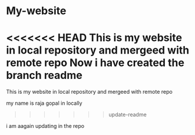 # My-website

<<<<<<< HEAD
This is my website in local repository and mergeed with remote repo 
Now i have created the branch readme
=======
This is my website in local repository and mergeed with remote repo  

my name is raja gopal in locally
>>>>>>> update-readme

i am aagain updating in the repo
